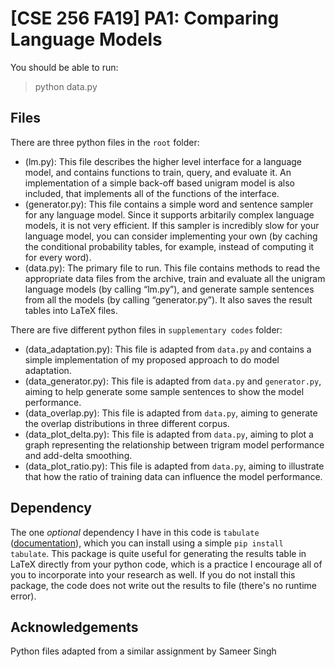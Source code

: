 # [CSE 256 FA19] PA1: Comparing Language Models

You should be able to run:
 > python data.py

## Files

There are three python files in the `root` folder:

- (lm.py): This file describes the higher level interface for a language model, and contains functions to train, query, and evaluate it. An implementation of a simple back-off based unigram model is also included, that implements all of the functions
of the interface.
- (generator.py): This file contains a simple word and sentence sampler for any language model. Since it supports arbitarily complex language models, it is not very efficient. If this sampler is incredibly slow for your language model, you can consider implementing your own (by caching the conditional probability tables, for example, instead of computing it for every word).
-  (data.py): The primary file to run. This file contains methods to read the appropriate data files from the archive, train and evaluate all the unigram language models (by calling “lm.py”), and generate sample sentences from all the models (by calling  “generator.py”). It also saves the result tables into LaTeX files.

There are five different python files in `supplementary codes` folder:

- (data_adaptation.py): This file is adapted from `data.py` and contains a simple implementation of my proposed approach to do model adaptation.
- (data_generator.py): This file is adapted from `data.py` and `generator.py`, aiming to help generate some sample sentences to show the model performance.
- (data_overlap.py): This file is adapted from `data.py`, aiming to generate the overlap distributions in three different corpus.
- (data_plot_delta.py): This file is adapted from `data.py`, aiming to plot a graph representing the relationship between trigram model performance and add-delta smoothing.
- (data_plot_ratio.py): This file is adapted from `data.py`, aiming to illustrate that how the ratio of training data can influence the model performance.

## Dependency

The one *optional* dependency I have in this code is `tabulate` ([documentation](https://pypi.python.org/pypi/tabulate)), which you can install using a simple `pip install tabulate`.
This package is quite useful for generating the results table in LaTeX directly from your python code, which is a practice I encourage all of you to incorporate into your research as well.
If you do not install this package, the code does not write out the results to file (there's no runtime error).

## Acknowledgements

Python files adapted from a similar assignment by Sameer Singh